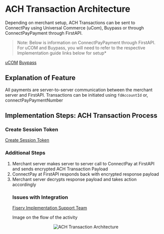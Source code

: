 # ACH Transaction Architecture
Depending on merchant setup, ACH Transactions can be sent to ConnectPay using Universal Commerce (uCom), Buypass or through ConnectPayPayment through FirstAPI.


>Note: Below is information on ConnectPayPayment through FirstAPI. For uCOM and Buypass, you will need to refer to the respective Implementation guide links below for setup*


[uCOM](?path=docs/documentation/Standard_Implementation_Guide.md)
[Buypass](https://qa-developer.fiserv.com/product/)


## Explanation of Feature
All payments are server-to-server communication between the merchant server and FirstAPI. Transactions can be initiated using `fdAccountId` or, connectPayPaymentNumber

## Implementation Steps: ACH Transaction Process
### Create Session Token 


[Create Session Token](../api/?type=post&path=/security/createsessiontoken&)
</p>

### Additional Steps
<ol>
  <li>Merchant server makes server to server call to ConnectPay at FirstAPI and sends encrypted ACH Transaction Payload</li>
  <li>ConnectPay at FirstAPI responds back with encrypted response payload</li>
  <li>Merchant server decrypts response payload and takes action accordingly</li>

### Issues with Integration
[Fiserv Implementation Support Team](mailto:DL-GBL-VASDelivery@fiserv.com)
<p>Image on the flow of the activity</p>
<center><img src="https://raw.githubusercontent.com/Fiserv/connect-pay/develop/assets/images/ACH Transaction Arch.png" alt="ACH Transaction Architecture" class="center"></center>